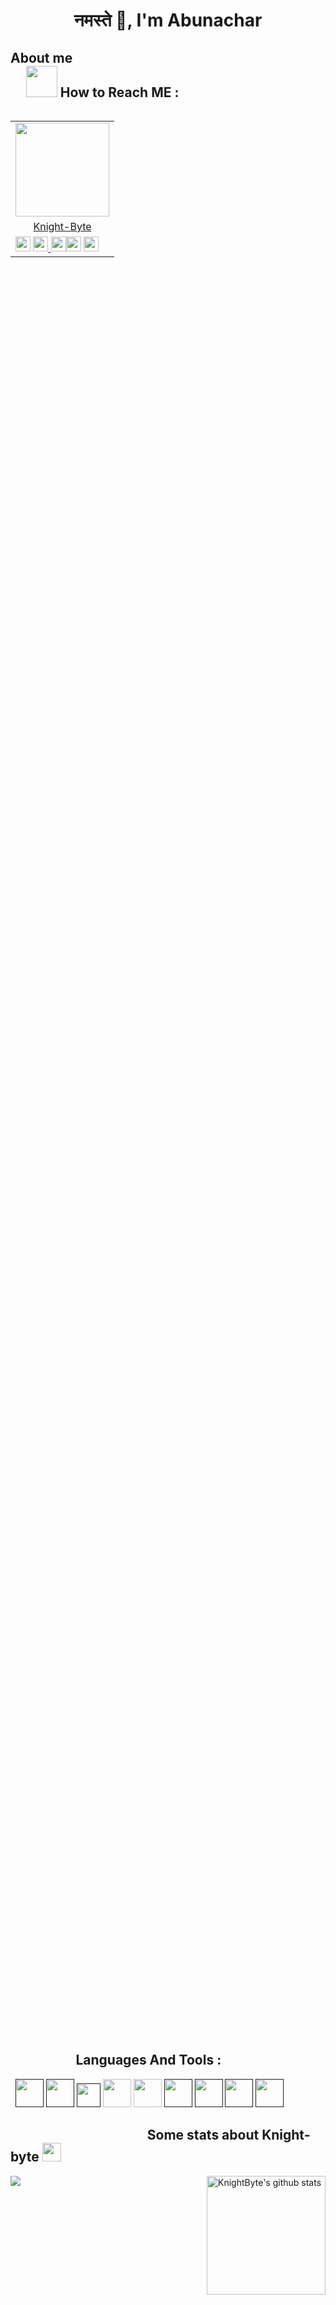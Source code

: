 
<h1 align=center> नमस्ते 🙏, I'm Abunachar</h1>

## About me &nbsp; &nbsp; &nbsp; &nbsp; &nbsp; &nbsp; &nbsp; &nbsp; &nbsp; &nbsp; &nbsp; &nbsp; &nbsp; &nbsp; &nbsp; &nbsp; &nbsp; &nbsp; &nbsp; &nbsp; &nbsp; &nbsp; &nbsp; &nbsp; &nbsp; &nbsp; &nbsp; &nbsp; &nbsp; &nbsp; &nbsp; &nbsp; &nbsp; &nbsp; &nbsp; &nbsp; &nbsp; &nbsp; &nbsp; &nbsp; &nbsp; &nbsp; &nbsp;<img src="https://media.giphy.com/media/VgCDAzcKvsR6OM0uWg/giphy.gif" width="50"> How to Reach ME :
  
<table align="right">
  <tr>
   <td align="center" col-span=3><img src="https://i.ibb.co/6XpKv1V/profile-png.png" width="150px" height="150px" /></th>
  </tr>
  <tr>
  <td align="center" col-span=3><a href="https://github.com/knight-byte">Knight-Byte</a></td>
  </tr>
  <tr>
  <td><a href="https://github.com/knight-byte"><img src="https://cdn.jsdelivr.net/npm/simple-icons@3.0.1/icons/github.svg" width="24px" height="24px"></a> <a href="https://www.instagram.com/_.masterofnothing._/"><img src="https://cdn.jsdelivr.net/npm/simple-icons@3.0.1/icons/instagram.svg" width="24px" height="24px"> <a href="https://www.codewars.com/users/knight-byte"><img src="https://cdn.jsdelivr.net/npm/simple-icons@3.0.1/icons/codewars.svg" width="24px" height="24px"></a><a href="https://www.hackerrank.com/Abunachar"><img src="https://cdn.jsdelivr.net/npm/simple-icons@3.0.1/icons/hackerrank.svg" width="24px" height="24px"></a>
<a href="https://t.me/abunachar"><img src="https://cdn.jsdelivr.net/npm/simple-icons@3.0.1/icons/telegram.svg" width="24px" height="24px"></a></td>
  </tr>
 </table>
 <link href="https://fonts.googleapis.com/css2?family=Courier+Prime:ital@1&display=swap" rel="stylesheet">
<pre style="font-family: 'Courier Prime', monospace; font-size:11pt; font-style:italic overflow-x: auto;
  white-space: pre-wrap;
  white-space: -moz-pre-wrap;
  white-space: -pre-wrap;
  white-space: -o-pre-wrap;
  word-wrap: break-word;">
- 🔭 I’m currently working on   ...   <b>Datastructure And Algorithms</b><br>
- 🌱 I’m currently learning     ...   <b>Nothing new Just improving my skills</b><br>
- 🤔 I’m looking for help with  ...   <b>Web Development</b><br>
- 💬 Ask me about               ...   <b>Tech and Stuff</b><br><br>
 </pre>
 
 
## &nbsp; &nbsp; &nbsp; &nbsp; &nbsp; &nbsp; &nbsp; &nbsp; &nbsp; &nbsp; &nbsp;Languages And Tools :
&nbsp; 
<a href="" target="_blank"><img height="45" src="https://cdn.jsdelivr.net/npm/simple-icons@3.0.1/icons/java.svg"></a>
<a href="" target="_blank"><img height="45" src="https://cdn.jsdelivr.net/npm/simple-icons@3.0.1/icons/cplusplus.svg"/></a>
<a href="" target="_blank"><img height="38" src="https://cdn.jsdelivr.net/npm/simple-icons@3.0.1/icons/c.svg"/></a>
<a href="https://www.python.org/" target="_blank"><img height="45" src="https://cdn.jsdelivr.net/npm/simple-icons@3.0.1/icons/python.svg"></a>
<a href="https://code.visualstudio.com/" target="_blank"><img height="45" src="https://cdn.jsdelivr.net/npm/simple-icons@3.0.1/icons/visualstudiocode.svg"></a>
<a href="" target="_blank"><img height="45" src="https://cdn.jsdelivr.net/npm/simple-icons@3.0.1/icons/django.svg"></a>
<a href="" target="_blank"><img height="45" src="https://cdn.jsdelivr.net/npm/simple-icons@3.0.1/icons/html5.svg"/></a>
<a href="" target="_blank"><img height="45" src="https://cdn.jsdelivr.net/npm/simple-icons@3.0.1/icons/css3.svg"/></a>
<a href="" target="_blank"><img height="45" src="https://cdn.jsdelivr.net/npm/simple-icons@3.0.1/icons/atom.svg"></a>


## &nbsp; &nbsp; &nbsp; &nbsp; &nbsp; &nbsp; &nbsp; &nbsp; &nbsp; &nbsp; &nbsp; &nbsp; &nbsp; &nbsp; &nbsp; &nbsp; &nbsp; &nbsp; &nbsp; &nbsp; &nbsp; &nbsp; Some stats about Knight-byte <img src="https://media.giphy.com/media/WUlplcMpOCEmTGBtBW/giphy.gif" width="30">
<img alt="KnightByte's github stats" align=right height="190" src="https://github-readme-stats.vercel.app/api?username=knight-byte&&show_icons=true&count_private=true&layout=compact&theme=vue-dark" >

  <img align="center" src="https://github-readme-stats.vercel.app/api/top-langs/?username=knight-byte&layout=compact&count_private=true&theme=vue-dark" />
  
